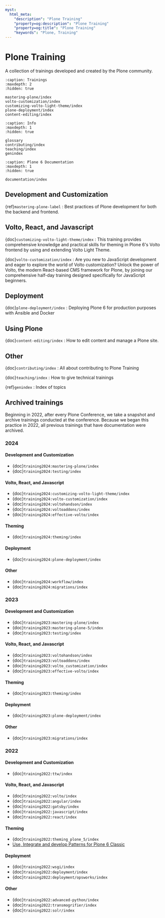 ```yaml
---
myst:
  html_meta:
    "description": "Plone Training"
    "property=og:description": "Plone Training"
    "property=og:title": "Plone Training"
    "keywords": "Plone, Training"
---
```


# Plone Training

A collection of trainings developed and created by the Plone community.

```{toctree}
:caption: Trainings
:maxdepth: 2
:hidden: true

mastering-plone/index
volto-customization/index
customizing-volto-light-theme/index
plone-deployment/index
content-editing/index
```

```{toctree}
:caption: Info
:maxdepth: 1
:hidden: true

glossary
contributing/index
teaching/index
genindex
```

```{toctree}
:caption: Plone 6 Documentation
:maxdepth: 1
:hidden: true

documentation/index
```

## Development and Customization

{ref}`mastering-plone-label`
:   Best practices of Plone development for both the backend and frontend.


## Volto, React, and Javascript

{doc}`customizing-volto-light-theme/index`
:   This training provides comprehensive knowledge and practical skills for theming in Plone 6's Volto frontend by using and extending Volto Light Theme.

{doc}`volto-customization/index`
:   Are you new to JavaScript development and eager to explore the world of Volto customization?
    Unlock the power of Volto, the modern React-based CMS framework for Plone, by joining our comprehensive half-day training designed specifically for JavaScript beginners.


## Deployment

{doc}`plone-deployment/index`
:   Deploying Plone 6 for production purposes with Ansible and Docker


## Using Plone

{doc}`content-editing/index`
:   How to edit content and manage a Plone site.


## Other

{doc}`contributing/index`
:   All about contributing to Plone Training

{doc}`teaching/index`
:   How to give technical trainings

{ref}`genindex`
:   Index of topics


## Archived trainings

Beginning in 2022, after every Plone Conference, we take a snapshot and archive trainings conducted at the conference.
Because we began this practice in 2022, all previous trainings that have documentation were archived.


### 2024


#### Development and Customization

-   {doc}`training2024:mastering-plone/index`
-   {doc}`training2024:testing/index`


#### Volto, React, and Javascript

-   {doc}`training2024:customizing-volto-light-theme/index`
-   {doc}`training2024:volto-customization/index`
-   {doc}`training2024:voltohandson/index`
-   {doc}`training2024:voltoaddons/index`
-   {doc}`training2024:effective-volto/index`


#### Theming

-   {doc}`training2024:theming/index`


#### Deployment

-   {doc}`training2024:plone-deployment/index`


#### Other

-   {doc}`training2024:workflow/index`
-   {doc}`training2024:migrations/index`


### 2023

#### Development and Customization

-   {doc}`training2023:mastering-plone/index`
-   {doc}`training2023:mastering-plone-5/index`
-   {doc}`training2023:testing/index`


#### Volto, React, and Javascript

-   {doc}`training2023:voltohandson/index`
-   {doc}`training2023:voltoaddons/index`
-   {doc}`training2023:volto_customization/index`
-   {doc}`training2023:effective-volto/index`


#### Theming

-   {doc}`training2023:theming/index`


#### Deployment

-   {doc}`training2023:plone-deployment/index`


#### Other

-   {doc}`training2023:migrations/index`


### 2022

#### Development and Customization

-   {doc}`training2022:ttw/index`


#### Volto, React, and Javascript

-   {doc}`training2022:volto/index`
-   {doc}`training2022:angular/index`
-   {doc}`training2022:gatsby/index`
-   {doc}`training2022:javascript/index`
-   {doc}`training2022:react/index`


#### Theming

-   {doc}`training2022:theming_plone_5/index`
-   [Use, Integrate and develop Patterns for Plone 6 Classic](https://patternslib.github.io/patternslib-training)


#### Deployment

-   {doc}`training2022:wsgi/index`
-   {doc}`training2022:deployment/index`
-   {doc}`training2022:deployment/opsworks/index`


#### Other

-   {doc}`training2022:advanced-python/index`
-   {doc}`training2022:transmogrifier/index`
-   {doc}`training2022:solr/index`

